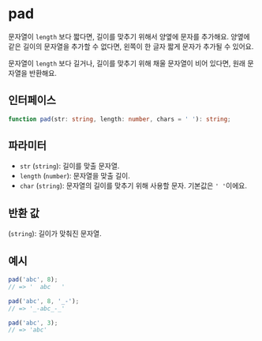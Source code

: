 # pad

문자열이 `length` 보다 짧다면, 길이를 맞추기 위해서 양옆에 문자를 추가해요. 양옆에 같은 길이의 문자열을 추가할 수 없다면, 왼쪽이 한 글자 짧게 문자가 추가될 수 있어요.

문자열이 `length` 보다 길거나, 길이를 맞추기 위해 채울 문자열이 비어 있다면, 원래 문자열을 반환해요.

## 인터페이스

```typescript
function pad(str: string, length: number, chars = ' '): string;
```

## 파라미터

- `str` (`string`): 길이를 맞출 문자열.
- `length` (`number`): 문자열을 맞출 길이.
- `char` (`string`): 문자열의 길이를 맞추기 위해 사용할 문자. 기본값은 `' '`이에요.

## 반환 값

(`string`): 길이가 맞춰진 문자열.

## 예시

```javascript
pad('abc', 8);
// => '  abc   '

pad('abc', 8, '_-');
// => '_-abc_-_'

pad('abc', 3);
// => 'abc'
```
